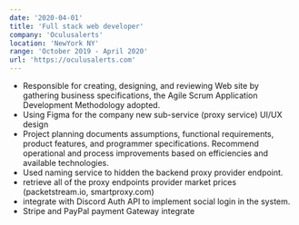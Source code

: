 ```yaml
---
date: '2020-04-01'
title: 'Full stack web developer'
company: 'Oculusalerts'
location: 'NewYork NY'
range: 'October 2019 - April 2020'
url: 'https://oculusalerts.com'
---
```


-	Responsible for creating, designing, and reviewing Web site by gathering business specifications, the Agile Scrum Application Development Methodology adopted.
-	Using Figma for the company new sub-service (proxy service) UI/UX design
-	Project planning documents assumptions, functional requirements, product features, and programmer specifications. Recommend operational and process improvements based on efficiencies and available technologies.
-	Used naming service to hidden the backend proxy provider endpoint. 
-	retrieve all of the proxy endpoints provider market prices (packetstream.io, smartproxy.com)
-	integrate with Discord Auth API to implement social login in the system.
-	Stripe and PayPal payment Gateway integrate

